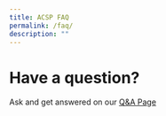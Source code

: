 ```yaml
---
title: ACSP FAQ
permalink: /faq/
description: ""
---
```

# Have a question?  
Ask and get answered on our [Q&A Page](https://ask.gov.sg/acps)